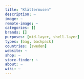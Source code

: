 ```yaml
---
title: "Klättermusen"
description: ~
image: ~
remote-image: ~
categories: []
brands: []
purposes: [mid-layer, shell-layer]
types: [bag, backpack]
countries: [sweden]
website: ~
shop: ~
store-finder: ~
about: ~
wiki: ~
---
```

